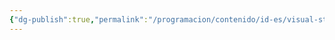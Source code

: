 ```yaml
---
{"dg-publish":true,"permalink":"/programacion/contenido/id-es/visual-studio-code/indice-vs-code/"}
---
```


